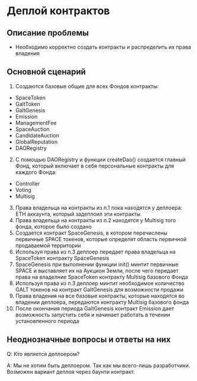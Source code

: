 # Деплой контрактов

## Описание проблемы
- Необходимо корректно создать контракты и распределить их права владения

## Основной сценарий
1. Создаются базовые общие для всех Фондов контракты:
- SpaceToken
- GaltToken
- GaltGenesis
- Emission
- ManagementFee
- SpaceAuction
- CandidateAuction
- GlobalReputation
- DAORegistry
2. С помощью DAORegistry и функции createDao() создается главный Фонд, который включает в себя персональные контракты для каждого Фонда:
- Controller
- Voting
- Multisig
3. Права владельца на контракты из п.1 пока находятся у деплоера: ETH аккаунта, который задеплоил эти контракты
4. Права владельца на контракты из п.2 находятся у Multisig того фонда, которое было создано
4. Создается контракт SpaceGenesis, в котором перечислены первичные SPACE токенов, которые определят область первичной продаваемой территории
5. Используя права из п.3 деплоер передает права владельца на SpaceToken контракту SpaceGenesis
6. SpaceGenesis при выполнении функции init() минтит первичные SPACE и выставляет их на Аукцион Земли, после чего передает права на владелние SpaceToken контракту Multisig базового Фонда
7. Используя права из п.3 деплоер минтит необходимое количество GALT токенов на контракт GaltGenesis для возможности продажи
8. Права владения на все базовые контракты, которые находятся во владении деплоера, передаются контракту Multisig базового фонда
9. После окончания периода GaltGenesis контракт Emission дает возможность запустить себя и начинает работать в течении установленного периода

## Неоднозначные вопросы и ответы на них
Q: Кто является деплоером?

A: Мы не хотим быть деплоером. Так как мы всего-лишь разработчики. Возможен вариант деплоя через баунти контракт.